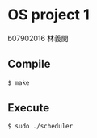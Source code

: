 # OS project 1

b07902016 林義閔

## Compile

```bash
$ make
```

## Execute

```bash
$ sudo ./scheduler
```
